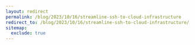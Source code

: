 ```yaml
---
layout: redirect
permalink: /blog/2023/10/16/streamline-ssh-to-cloud-infrastructure
redirect_to: /blog/2023/10/16/streamline-ssh-to-cloud-infrastructure/
sitemap:
  exclude: true
---
```

